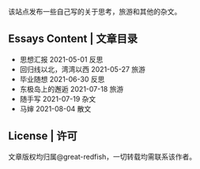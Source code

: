 
该站点发布一些自己写的关于思考，旅游和其他的杂文。

## Essays Content | 文章目录

* 思想汇报 2021-05-01 反思
* 回归线以北，湾湾以西 2021-05-27 旅游
* 毕业随想 2021-06-30 反思
* 东极岛上的邂逅 2021-07-18 旅游
* 随手写 2021-07-19 杂文
* 马婶 2021-08-04 散文
## License | 许可
文章版权均归属@great-redfish，一切转载均需联系该作者。

